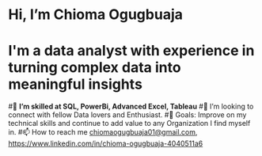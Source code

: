 # Hi, I’m Chioma Ogugbuaja
# **I'm a data analyst with experience in turning complex data into meaningful insights**
#🌱 **I’m skilled at SQL, PowerBi, Advanced Excel, Tableau**
#💞️ I’m looking to connect with fellow Data lovers and Enthusiast.
#🥅 Goals: Improve on my technical skills and continue to add value to any Organization I find myself in.
#📫 How to reach me chiomaogugbuaja01@gmail.com, https://www.linkedin.com/in/chioma-ogugbuaja-4040511a6
